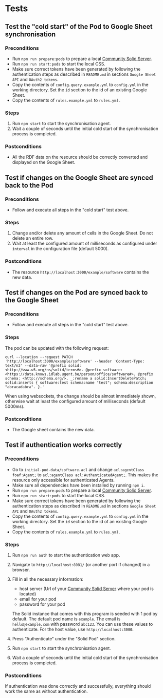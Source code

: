 # Tests

## Test the "cold start" of the Pod to Google Sheet synchronisation

### Preconditions

- Run `npm run prepare:pods` to prepare a local
  [Community Solid Server](https://github.com/CommunitySolidServer/CommunitySolidServer).
- Run `npm run start:pods` to start the local CSS.
- Make sure correct tokens have been generated by following the authentication steps as described in `README.md`
  in sections `Google Sheet API` and `OAuth2 tokens`.
- Copy the contents of `config.query.example.yml` to `config.yml` in the working directory.
  Set the `id` section to the id of an existing Google Sheet.
- Copy the contents of `rules.example.yml` to `rules.yml`.

### Steps

1. Run `npm start` to start the synchronisation agent.
2. Wait a couple of seconds until the initial cold start of the synchronisation process is completed.

### Postconditions

- All the RDF data on the resource should be correctly converted and displayed on the Google Sheet.

## Test if changes on the Google Sheet are synced back to the Pod

### Preconditions

- Follow and execute all steps in the "cold start" test above.

### Steps

1. Change and/or delete any amount of cells in the Google Sheet. Do not delete an entire row.
2. Wait at least the configured amount of milliseconds as configured under `interval`
   in the configuration file (default 5000).

### Postconditions

- The resource `http://localhost:3000/example/software` contains the new data.

## Test if changes on the Pod are synced back to the Google Sheet

### Preconditions

- Follow and execute all steps in the "cold start" test above.

### Steps

The pod can be updated with the following request:

```shell
curl --location --request PATCH 'http://localhost:3000/example/software' --header 'Content-Type: text/n3' --data-raw '@prefix solid: <http://www.w3.org/ns/solid/terms#>. @prefix software: <https://data.knows.idlab.ugent.be/person/office/software#>. @prefix schema: <http://schema.org/>. _:rename a solid:InsertDeletePatch; solid:inserts { software:test schema:name "test"; schema:description "abracadabra". }.'
```

When using websockets, the change should be almost immediately shown,
otherwise wait at least the configured amount of milliseconds (default 5000ms).

### Postconditions

- The Google sheet contains the new data.

## Test if authentication works correctly

### Preconditions

- Go to `initial-pod-data/software.acl` and change `acl:agentClass foaf:Agent;`
  to `acl:agentClass acl:AuthenticatedAgent;`.
  This makes the resource only accessible for authenticated Agents.
- Make sure all dependencies have been installed by running `npm i`.
- Run `npm run prepare:pods` to prepare a local
    [Community Solid Server](https://github.com/CommunitySolidServer/CommunitySolidServer).
- Run `npm run start:pods` to start the local CSS.
- Make sure correct tokens have been generated by following the authentication steps as described in `README.md`
  in sections `Google Sheet API` and `OAuth2 tokens`.
- Copy the contents of `config.query.example.yml` to `config.yml` in the working directory.
  Set the `id` section to the id of an existing Google Sheet.
- Copy the contents of `rules.example.yml` to `rules.yml`.

### Steps

1. Run `npm run auth` to start the authentication web app.
2. Navigate to `http://localhost:8081/` (or another port if changed) in a browser.
3. Fill in all the necessary information:
   - host server (Url of your [Community Solid Server](https://github.com/CommunitySolidServer/CommunitySolidServer)
  where your pod is located)
   - email for your pod
   - password for your pod

   The Solid instance that comes with this program is seeded with 1 pod by default. The default pod name is `example`.
  The email is `hello@example.com` with password `abc123`. You can use these values to authenticate. For the host value,
  use `http://localhost:3000`.
4. Press "Authenticate" under the "Solid Pod" section.
5. Run `npm start` to start the synchronisation agent.
6. Wait a couple of seconds until the initial cold start of the synchronisation process is completed.

### Postconditions

If authentication was done correctly and successfully, everything should work the same as without authentication.
